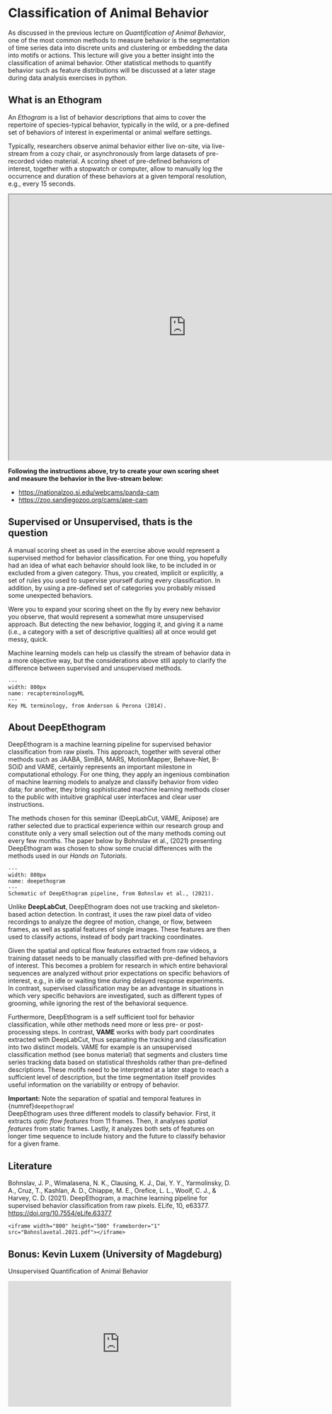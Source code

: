 # Classification of Animal Behavior

As discussed in the previous lecture on *Quantification of Animal Behavior*, one of the most common methods to measure behavior is the segmentation of time series data into discrete units and clustering or embedding the data into motifs or actions. This lecture will give you a better insight into the classification of animal behavior. Other statistical methods to quantify behavior such as feature distributions will be discussed at a later stage during data analysis exercises in python.

## What is an Ethogram

An *Ethogram* is a list of behavior descriptions that aims to cover the repertoire of species-typical behavior, typically in the wild, or a pre-defined set of behaviors of interest in experimental or animal welfare settings.  

Typically, researchers observe animal behavior either live on-site, via live-stream from a cozy chair, or asynchronously from large datasets of pre-recorded video material. A scoring sheet of pre-defined behaviors of interest, together with a stopwatch or computer, allow to manually log the occurrence and duration of these behaviors at a given temporal resolution, e.g., every 15 seconds.

<iframe src="https://www.zsl.org/sites/default/files/media/2015-10/KS2%20Behaviour%20study%20booklet%20-%202015_EDUCATION_0.pdf" frameborder="1" width="800" height="600"></iframe>

**Following the instructions above, try to create your own scoring sheet and measure the behavior in the live-stream below:**

* https://nationalzoo.si.edu/webcams/panda-cam
* https://zoo.sandiegozoo.org/cams/ape-cam

## Supervised or Unsupervised, thats is the question

A manual scoring sheet as used in the exercise above would represent a supervised method for behavior classification. For one thing, you hopefully had an idea of what each behavior should look like, to be included in or excluded from a given category. Thus, you created, implicit or explicitly, a set of rules you used to supervise yourself during every classification. In addition, by using a pre-defined set of categories you probably missed some unexpected behaviors.

Were you to expand your scoring sheet on the fly by every new behavior you observe, that would represent a somewhat more unsupervised approach. But detecting the new behavior, logging it, and giving it a name (i.e., a category with a set of descriptive qualities) all at once would get messy, quick.

Machine learning models can help us classify the stream of behavior data in a more objective way, but the considerations above still apply to clarify the difference between supervised and unsupervised methods.

```{figure} content/terminologyML.png
---
width: 800px
name: recapterminologyML
---
Key ML terminology, from Anderson & Perona (2014).
```

## About DeepEthogram

DeepEthogram is a machine learning pipeline for supervised behavior classification from raw pixels. This approach, together with several other methods such as JAABA, SimBA, MARS, MotionMapper, Behave-Net, B-SOiD and VAME, certainly represents an important milestone in computational ethology. For one thing, they apply an ingenious combination of machine learning models to analyze and classify behavior from video data; for another, they bring sophisticated machine learning methods closer to the public with intuitive graphical user interfaces and clear user instructions.  

The methods chosen for this seminar (DeepLabCut, VAME, Anipose) are rather selected due to practical experience within our research group and constitute only a very small selection out of the many methods coming out every few months. The paper below by Bohnslav et al., (2021) presenting DeepEthogram was chosen to show some crucial differences with the methods used in our *Hands on Tutorials*.

```{figure} content/deepethogram.png
---
width: 800px
name: deepethogram
---
Schematic of DeepEthogram pipeline, from Bohnslav et al., (2021).
```

Unlike **DeepLabCut**, DeepEthogram does not use tracking and skeleton-based action detection. In contrast, it uses the raw pixel data of video recordings to analyze the degree of motion, change, or flow, between frames, as well as spatial features of single images. These features are then used to classify actions, instead of body part tracking coordinates.

Given the spatial and optical flow features extracted from raw videos, a training dataset needs to be manually classified with pre-defined behaviors of interest. This becomes a problem for research in which entire behavioral sequences are analyzed without prior expectations on specific behaviors of interest, e.g., in idle or waiting time during delayed response experiments. In contrast, supervised classification may be an advantage in situations in which very specific behaviors are investigated, such as different types of grooming, while ignoring the rest of the behavioral sequence.

Furthermore, DeepEthogram is a self sufficient tool for behavior classification, while other methods need more or less pre- or post-processing steps. In contrast, **VAME** works with body part coordinates extracted with DeepLabCut, thus separating the tracking and classification into two distinct models. VAME for example is an unsupervised classification method (see bonus material) that segments and clusters time series tracking data based on statistical thresholds rather than pre-defined descriptions. These motifs need to be interpreted at a later stage to reach a sufficient level of description, but the time segmentation itself provides useful information on the variability or entropy of behavior.

**Important:** Note the separation of spatial and temporal features in {numref}`deepethogram`!  
DeepEthogram uses three different models to classify behavior. First, it extracts *optic flow features* from 11 frames. Then, it analyses *spatial features* from static frames. Lastly, it analyzes both sets of features on longer time sequence to include history and the future  to classify behavior for a given frame.

## Literature

Bohnslav, J. P., Wimalasena, N. K., Clausing, K. J., Dai, Y. Y., Yarmolinsky, D. A., Cruz, T., Kashlan, A. D., Chiappe, M. E., Orefice, L. L., Woolf, C. J., & Harvey, C. D. (2021). DeepEthogram, a machine learning pipeline for supervised behavior classification from raw pixels. ELife, 10, e63377. https://doi.org/10.7554/eLife.63377

```{toggle}
<iframe width="800" height="500" frameborder="1" src="Bohnslavetal.2021.pdf"></iframe>
```

## Bonus: Kevin Luxem (University of Magdeburg)

Unsupervised Quantification of Animal Behavior

<div><div style="left: 0; width: 100%; height: 0; position: relative; padding-bottom: 56.25%;"><figure style="left: 0; width: 100%; height: 0; position: relative; padding-bottom: 56.25%; margin-block-end: 0; margin-block-start: 0; margin-inline-start: 0; margin-inline-end: 0;" ><iframe src="https://media.publit.io/file/KevinLuxemUnsupervisedQuantification.html" scrolling="no" style="border: 0; top: 0; left: 0; width: 100%; height: 100%; position: absolute; overflow:hidden;" allowfullscreen=""></iframe></figure></div></div>
